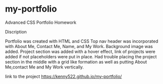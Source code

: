 # my-portfolio
Advanced CSS Portfolio Homework


Discription

Portfolio was created with HTML and CSS
Top nav header was incorporated with About Me, Contact Me, Name, and My Work.
Background image was added.
Project section was added with a hover effect, link of projects were added if not placeholders were put in place.
Had trouble placing the project section in the middle with a grid like formation as well as putting About Me,contact Me and My Work vertically. 

link to the project https://kenny522.github.io/my-portfolio/
